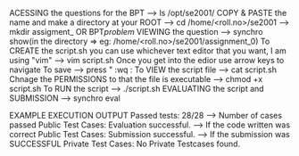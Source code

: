 ACESSING the questions for the BPT
--> ls /opt/se2001/
COPY & PASTE the name and make a directory at your ROOT
--> cd /home/<roll.no>/se2001
--> mkdir assigment_<num>  OR  BPT<num>_problem_<num>
VIEWING the question 
--> synchro show(in the directory => eg: /home/<roll.no>/se2001/assignment_0)
To CREATE the script.sh you can use whichever text editor that you want, I am using "vim"
--> vim script.sh
Once you get into the edior use arrow keys to navigate
To save
--> press " :wq :
To VIEW the script file
--> cat script.sh
Chnage the PERMISSIONS to that the file is executable
--> chmod +x script.sh
To RUN the script 
--> ./script.sh
EVALUATING the script and SUBMISSION
--> synchro eval

EXAMPLE EXECUTION OUTPUT
Passed tests: 28/28 --> Number of cases passed
Public Test Cases: Evaluation successful. --> If the code written was correct 
Public Test Cases: Submission successful. --> If the submission was SUCCESSFUL
Private Test Cases: No Private Testcases found.

